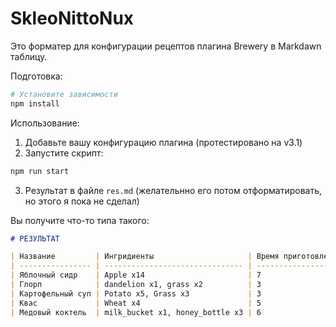 # SkleoNittoNux

Это форматер для конфигурации рецептов плагина Brewery в Markdawn таблицу.

Подготовка:

```bash
# Установите зависимости
npm install
```

Использование:

1. Добавьте вашу конфигурацию плагина (протестировано на v3.1)
2. Запустите скрипт:

```bash
npm run start
```

3. Результат в файле `res.md` (желательнно его потом отформатировать, но этого я пока не сделал)

Вы получите что-то типа такого:

```markdown
# РЕЗУЛЬТАТ

| Название         | Ингридиенты                     | Время приготовления | Время дистилляции | Древесина | Возраст | Точность | Алкогольность |
| ---------------- | ------------------------------- | ------------------- | ----------------- | --------- | ------- | -------- | ------------- |
| Яблочный сидр    | Apple x14                       | 7                   | Нет               | 0         | 3       | 4        | 7             |
| Глорп            | dandelion x1, grass x2          | 3                   | 1                 | Нет       | Нет     | Нет      | 0             |
| Картофельный суп | Potato x5, Grass x3             | 3                   | Нет               | Нет       | Нет     | 1        | 0             |
| Квас             | Wheat x4                        | 5                   | 2                 | Нет       | Нет     | Нет      | 4             |
| Медовый коктель  | milk_bucket x1, honey_bottle x3 | 6                   | 3                 | Нет       | Нет     | Нет      | -2            |
```
